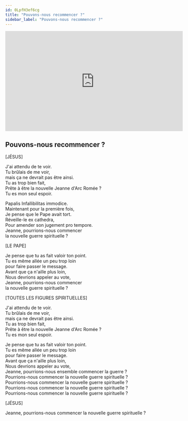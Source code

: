 ```yaml
---
id: 0LpfH3ef6cg
title: "Pouvons-nous recommencer ?"
sidebar_label: "Pouvons-nous recommencer ?"
---
```


<div class="video-float-container">
  <iframe
    width="560"
    height="315"
    src="https://www.youtube.com/embed/0LpfH3ef6cg"
    title="YouTube video player"
    frameborder="0"
    allow="accelerometer; autoplay; clipboard-write; encrypted-media; gyroscope; picture-in-picture; web-share"
    referrerpolicy="strict-origin-when-cross-origin"
    allowfullscreen
  ></iframe>
</div>

## Pouvons-nous recommencer ?

[JÉSUS]

J'ai attendu de te voir.  
Tu brûlais de me voir,  
mais ça ne devrait pas être ainsi.  
Tu as trop bien fait,  
Prête à être la nouvelle Jeanne d'Arc Romée ?  
Tu es mon seul espoir.

Papalis Infallibilitas immodice.  
Maintenant pour la première fois,  
Je pense que le Pape avait tort.  
Réveille-le ex cathedra,  
Pour amender son jugement pro tempore.  
Jeanne, pourrions-nous commencer  
la nouvelle guerre spirituelle ?

[LE PAPE]

Je pense que tu as fait valoir ton point.  
Tu es même allée un peu trop loin  
pour faire passer le message.  
Avant que ça n'aille plus loin,  
Nous devrions appeler au vote,  
Jeanne, pourrions-nous commencer  
la nouvelle guerre spirituelle ?

[TOUTES LES FIGURES SPIRITUELLES]

J'ai attendu de te voir.  
Tu brûlais de me voir,  
mais ça ne devrait pas être ainsi.  
Tu as trop bien fait,  
Prête à être la nouvelle Jeanne d'Arc Romée ?  
Tu es mon seul espoir.

Je pense que tu as fait valoir ton point.  
Tu es même allée un peu trop loin  
pour faire passer le message.  
Avant que ça n'aille plus loin,  
Nous devrions appeler au vote,  
Jeanne, pourrions-nous ensemble commencer la guerre ?  
Pourrions-nous commencer la nouvelle guerre spirituelle ?  
Pourrions-nous commencer la nouvelle guerre spirituelle ?  
Pourrions-nous commencer la nouvelle guerre spirituelle ?  
Pourrions-nous commencer la nouvelle guerre spirituelle ?

[JÉSUS]

Jeanne, pourrions-nous commencer la nouvelle guerre spirituelle ?
